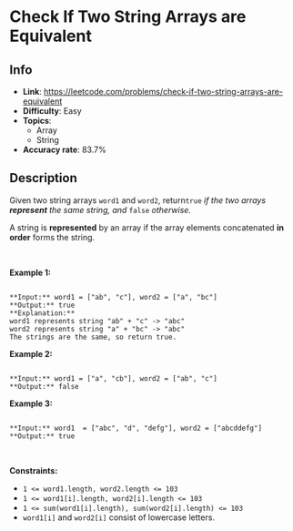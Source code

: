 # Check If Two String Arrays are Equivalent

## Info  
- **Link**: https://leetcode.com/problems/check-if-two-string-arrays-are-equivalent
- **Difficulty**: Easy  
- **Topics**:   
    - Array
    - String
- **Accuracy rate**: 83.7%  

## Description  
    
Given two string arrays `word1` and `word2`, return`true` *if the two arrays **represent** the same string, and* `false` *otherwise.*


A string is **represented** by an array if the array elements concatenated **in order** forms the string.


 


**Example 1:**



```

**Input:** word1 = ["ab", "c"], word2 = ["a", "bc"]
**Output:** true
**Explanation:**
word1 represents string "ab" + "c" -> "abc"
word2 represents string "a" + "bc" -> "abc"
The strings are the same, so return true.
```

**Example 2:**



```

**Input:** word1 = ["a", "cb"], word2 = ["ab", "c"]
**Output:** false

```

**Example 3:**



```

**Input:** word1  = ["abc", "d", "defg"], word2 = ["abcddefg"]
**Output:** true

```

 


**Constraints:**


* `1 <= word1.length, word2.length <= 103`
* `1 <= word1[i].length, word2[i].length <= 103`
* `1 <= sum(word1[i].length), sum(word2[i].length) <= 103`
* `word1[i]` and `word2[i]` consist of lowercase letters.


  
    